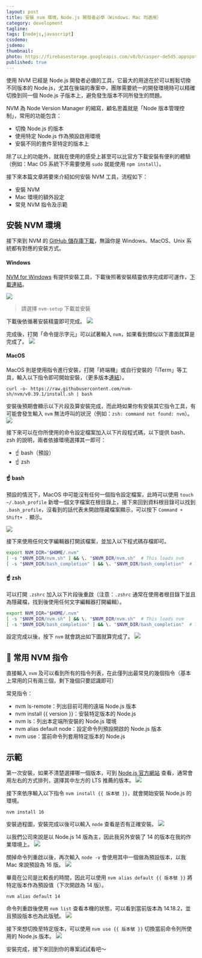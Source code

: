 ```yaml
---
layout: post
title: 安裝 nvm 環境，Node.js 開發者必學（Windows、Mac 均適用）
category: development
tagline:
tags: [nodejs,javascript]
cssdemo: 
jsdemo:
thumbnail:
photo: https://firebasestorage.googleapis.com/v0/b/casper-de5d5.appspot.com/o/images%2Fblog%2FNVM.jpg?alt=media&token=a38ca452-71d3-4c5c-bcbd-6dc77e9d50e8
published: true
---
```


使用 NVM 已經是 Node.js 開發者必備的工具，它最大的用途在於可以輕鬆切換不同版本的 Node.js，尤其在後端的專案中，團隊需要統一的開發環境時可以精確切換到同一個 Node.js 子版本上，避免發生版本不同所發生的問題。

NVM 為 Node Version Manager 的縮寫，顧名思義就是「Node 版本管理控制」，常用的功能包含：
- 切換 Node.js 的版本
- 使用特定 Node.js 作為預設啟用環境
- 安裝不同的套件至特定的版本上

除了以上的功能外，就我在使用的感受上甚至可以比官方下載安裝有便利的體驗（例如：Mac OS 系統下不需要使用 `sudo` 就能使用 `npm install`）。

接下來本篇文章將要來介紹如何安裝 NVM 工具，流程如下：
- 安裝 NVM
- Mac 環境的額外設定
- 常見 NVM 指令及示範

## 安裝 NVM 環境
接下來到 NVM 的 [GitHub 儲存庫下載](https://github.com/nvm-sh/nvm)，無論你是 Windows、MacOS、Unix 系統都有對應的安裝方式。

#### Windows
[NVM for Windows](https://github.com/coreybutler/nvm-windows) 有提供安裝工具，下載後照著安裝精靈依序完成即可運作，[下載連結](https://github.com/coreybutler/nvm-windows/releases)。

![](https://firebasestorage.googleapis.com/v0/b/casper-de5d5.appspot.com/o/images%2Fblog%2FCapture.PNG?alt=media&token=ac661f77-33c6-4c98-8d9a-43144e45e83d)
> 請選擇 `nvm-setup` 下載並安裝

下載後依循著安裝精靈即可完成。
![](https://firebasestorage.googleapis.com/v0/b/casper-de5d5.appspot.com/o/images%2Fblog%2F2.PNG?alt=media&token=1b528b03-2cb9-4953-8b3f-c1a833cb4346)

完成後，打開「命令提示字元」可以試著輸入 `nvm`，如果看到類似以下畫面就算是完成了。
![](https://firebasestorage.googleapis.com/v0/b/casper-de5d5.appspot.com/o/images%2Fblog%2F3.PNG?alt=media&token=e03b523e-9294-46e9-81e4-f9a942385e01)

#### MacOS

MacOS 則是使用指令進行安裝，打開「終端機」或自行安裝的「iTerm」等工具，輸入以下指令即可開始安裝，（更多版本[連結](https://github.com/nvm-sh/nvm#installing-and-updating)）。

```
curl -o- https://raw.githubusercontent.com/nvm-sh/nvm/v0.39.1/install.sh | bash
```

安裝後預期會顯示以下片段及算安裝完成，而此時如果你有安裝其它指令工具，有可能會發生輸入 `nvm` 無法呼叫的狀況（例如：`zsh: command not found: nvm`）。
![](https://firebasestorage.googleapis.com/v0/b/casper-de5d5.appspot.com/o/images%2Fblog%2F2CE395C0-B566-4FBB-BA01-C69584560989.png?alt=media&token=3b53e246-2f91-4e89-bcc4-b51d59e94692)

接下來可以在你所使用的命令設定檔案加入以下片段程式碼，以下提供 bash、zsh 的說明，兩者依據環境選擇其一即可：
- ☝️ bash（預設）
- ☝️ zsh

#### ☝️ bash

預設的情況下，MacOS 中可能沒有任何一個指令設定檔案，此時可以使用 `touch ~/.bash_profile` 新增一個文字檔案在根目錄上，接下來回到資料根目錄可以找到 `.bash_profile`，沒看到的話代表未開啟隱藏檔案顯示，可以按下 `Command + Shift+ .` 顯示。

![](https://firebasestorage.googleapis.com/v0/b/casper-de5d5.appspot.com/o/images%2Fblog%2F%E8%B2%BC%E4%B8%8A%E7%9A%84%E5%BD%B1%E5%83%8F_2022_1_11_%E4%B8%8A%E5%8D%889_57.png?alt=media&token=a2251dcd-7be8-4f82-99ee-66417c70861f)

接下來使用任何文字編輯器打開該檔案，並加入以下程式碼存檔即可。
```sh
export NVM_DIR="$HOME/.nvm"
[ -s "$NVM_DIR/nvm.sh" ] && \. "$NVM_DIR/nvm.sh"  # This loads nvm
[ -s "$NVM_DIR/bash_completion" ] && \. "$NVM_DIR/bash_completion"  # This loads nvm bash_completion
```

#### ☝️ zsh

可以打開  `.zshrc` 加入以下片段後重啟（注意：`.zshrc` 通常在使用者根目錄下並且為隱藏檔，找到後使用任何文字編輯器打開編輯）。
```sh
export NVM_DIR="$HOME/.nvm"
[ -s "$NVM_DIR/nvm.sh" ] && \. "$NVM_DIR/nvm.sh"  # This loads nvm
[ -s "$NVM_DIR/bash_completion" ] && \. "$NVM_DIR/bash_completion"  # This loads nvm bash_completion
```

設定完成以後，按下 `nvm` 就會跳出如下圖就算完成了。
![](https://firebasestorage.googleapis.com/v0/b/casper-de5d5.appspot.com/o/images%2Fblog%2FECA8043A-CD93-4074-B652-BD91F9B735A0.png?alt=media&token=6ff29801-7a12-4622-af6b-aa6a1fddec23)

## 🚀 常用 NVM 指令
直接輸入 `nvm` 及可以看到所有的指令列表，在此僅列出最常見的幾個指令（基本上常用的只有兩三個，剩下幾個只要認識即可） 

常見指令：
- nvm ls-remote：列出目前可用的遠端 Node.js 版本
- nvm install {{ version }}：安裝特定版本的 Node.js
- nvm ls：列出本定端所安裝的 Node.js 環境
- nvm alias default node：設定命令列預設開啟的 Node.js 版本
- nvm use：當前命令列套用特定版本的 Node.js

## 示範
第一次安裝，如果不清楚選擇哪一個版本，可到 [Node.js 官方網站](https://nodejs.org/en/) 查看，通常會用左右的方式排列，選擇其中左方的 LTS 推薦的版本。
![](https://firebasestorage.googleapis.com/v0/b/casper-de5d5.appspot.com/o/images%2Fblog%2F7B4581E8-D4BD-4521-B2FB-A2F8C5BB47C0.png?alt=media&token=43bee2a1-f6aa-4be2-8ce4-5e917887a57f)

接下來依序輸入以下指令 `nvm install {{ 版本號 }}`，就會開始安裝 Node.js 的環境。
```
nvm install 16
```

安裝過程圖，安裝完成以後可以輸入 `node` 查看是否有正確安裝。
![](https://firebasestorage.googleapis.com/v0/b/casper-de5d5.appspot.com/o/images%2Fblog%2F256D026B-3CCE-4052-9ECC-7004518D340F.png?alt=media&token=a46a0828-d922-4b9c-b356-22d402b859f3)

以我們公司來說是以 Node.js 14 版為主，因此我另外安裝了 14 的版本在我的作業環境上。
![](https://firebasestorage.googleapis.com/v0/b/casper-de5d5.appspot.com/o/images%2Fblog%2F237E2344-3A31-4046-890E-F15989A8792E.png?alt=media&token=4592d719-f0ce-4318-a829-cea08ba2c7db)

關掉命令列重啟以後，再次輸入 `node -v`  會使用其中一個做為預設版本，以我 Mac 來說預設為 16 版。
![](https://firebasestorage.googleapis.com/v0/b/casper-de5d5.appspot.com/o/images%2Fblog%2F55CE4478-D4CD-4E84-8E12-C7F504F47299.png?alt=media&token=2236eaa1-a7bb-404f-a0e9-7cc260988287)

畢竟在公司是比較長的時間，因此可以使用 `nvm alias default {{ 版本號 }}` 將特定版本作為預設值（下次開啟為 14 版）。
```
nvm alias default 14
```

命令列重啟後使用 `nvm list` 查看本機的狀態，可以看到當前版本為 14.18.2，並且預設版本也為此版號。
![](https://firebasestorage.googleapis.com/v0/b/casper-de5d5.appspot.com/o/images%2Fblog%2FD136D51A-D682-49F2-8357-B4AA932B5AF1.png?alt=media&token=a594247b-1626-45a6-9c72-5c71607fe620)

接下來想切換至特定版本，可以使用 `nvm use {{ 版本號 }}` 切換當前命令列所使用的 Node.js 版本。
![](https://firebasestorage.googleapis.com/v0/b/casper-de5d5.appspot.com/o/images%2Fblog%2F4D13FD16-FB7C-4635-8211-E70A6C597F1C.png?alt=media&token=5f3c4ff3-8f9f-413e-b33c-ddf4848270a1)

安裝完成，接下來回到你的專案試試看吧～